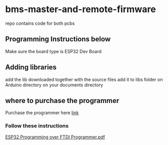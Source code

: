 # bms-master-and-remote-firmware
repo contains code for both pcbs 

## Programming Instructions below 
Make sure the board type is ESP32 Dev Board 

## Adding libraries 
add the lib downloaded together with the source files add it to libs folder on Arduino directory on your documents directory 

## where to purchase the programmer
Purchase the programmer here  [link](https://www.amazon.com/WWZMDiB-FT232RL-Converter-Adapter-Breakout/dp/B0BJKCSZZW/ref=sr_1_5?keywords=ftdi+programmer&qid=1687420656&sr=8-5)

### Follow these instructions

[ESP32 Programming over FTDI Programmer.pdf](https://github.com/skndungu/bms-master-and-remote-firmware/files/11830573/ESP32.Programming.over.FTDI.Programmer.pdf)
